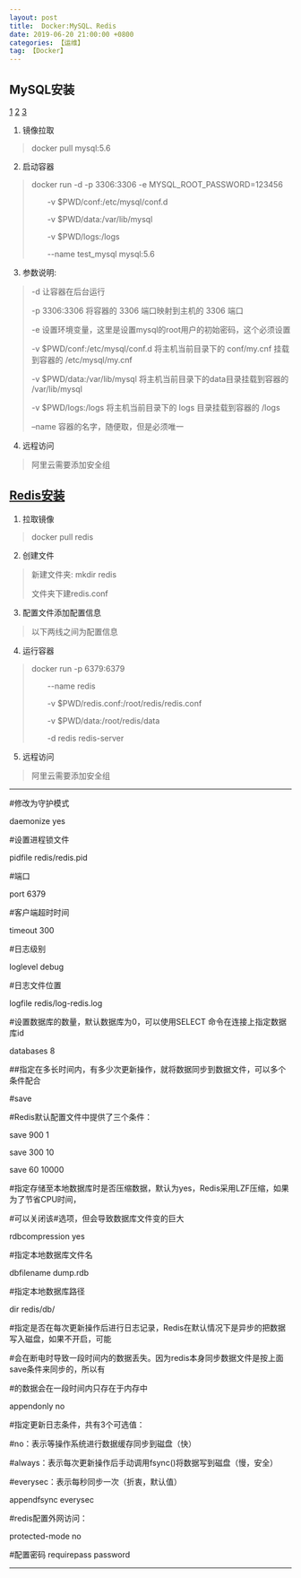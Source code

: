 ```yaml
---
layout: post
title:  Docker:MySQL、Redis
date: 2019-06-20 21:00:00 +0800
categories: 【运维】
tag: 【Docker】
---
```


## MySQL安装
[1](https://www.runoob.com/docker/docker-install-redis.html)
[2](https://www.jianshu.com/p/a21be1a99b49)
[3](https://www.cnblogs.com/2016024291-/p/9045548.html)

1. 镜像拉取
> docker pull mysql:5.6 

2. 启动容器
> docker run -d -p 3306:3306 -e MYSQL_ROOT_PASSWORD=123456 
>
> &emsp;&emsp;-v $PWD/conf:/etc/mysql/conf.d 
>
> &emsp;&emsp;-v $PWD/data:/var/lib/mysql 
>
> &emsp;&emsp;-v $PWD/logs:/logs 
>
> &emsp;&emsp;--name test_mysql mysql:5.6

3. 参数说明:
> -d 让容器在后台运行 
> 
> -p 3306:3306 将容器的 3306 端口映射到主机的 3306 端口
> 
> -e 设置环境变量，这里是设置mysql的root用户的初始密码，这个必须设置 
> 
> -v $PWD/conf:/etc/mysql/conf.d 将主机当前目录下的 conf/my.cnf 挂载到容器的 /etc/mysql/my.cnf
> 
> -v $PWD/data:/var/lib/mysql 
将主机当前目录下的data目录挂载到容器的 /var/lib/mysql 
> 
> -v $PWD/logs:/logs 将主机当前目录下的 logs 目录挂载到容器的 /logs
> 
> –name 容器的名字，随便取，但是必须唯一

4. 远程访问
> 阿里云需要添加安全组


## [Redis安装](https://www.runoob.com/docker/docker-install-redis.html)

1. 拉取镜像
> docker pull redis

2. 创建文件
> 新建文件夹: mkdir redis
>
> 文件夹下建redis.conf

3. 配置文件添加配置信息
> 以下两线之间为配置信息

4. 运行容器
> docker run -p 6379:6379 
>
> &emsp;&emsp;--name redis 
>
> &emsp;&emsp;-v $PWD/redis.conf:/root/redis/redis.conf 
>
> &emsp;&emsp;-v $PWD/data:/root/redis/data 
>
> &emsp;&emsp;-d redis redis-server

5. 远程访问
> 阿里云需要添加安全组

----

#修改为守护模式

daemonize yes

#设置进程锁文件

pidfile redis/redis.pid

#端口

port 6379

#客户端超时时间

timeout 300

#日志级别

loglevel debug

#日志文件位置

logfile redis/log-redis.log

#设置数据库的数量，默认数据库为0，可以使用SELECT <dbid>命令在连接上指定数据库id

databases 8

##指定在多长时间内，有多少次更新操作，就将数据同步到数据文件，可以多个条件配合

#save <seconds> <changes>

#Redis默认配置文件中提供了三个条件：

save 900 1

save 300 10

save 60 10000

#指定存储至本地数据库时是否压缩数据，默认为yes，Redis采用LZF压缩，如果为了节省CPU时间，

#可以关闭该#选项，但会导致数据库文件变的巨大

rdbcompression yes

#指定本地数据库文件名

dbfilename dump.rdb

#指定本地数据库路径

dir redis/db/

#指定是否在每次更新操作后进行日志记录，Redis在默认情况下是异步的把数据写入磁盘，如果不开启，可能

#会在断电时导致一段时间内的数据丢失。因为redis本身同步数据文件是按上面save条件来同步的，所以有

#的数据会在一段时间内只存在于内存中

appendonly no

#指定更新日志条件，共有3个可选值：

#no：表示等操作系统进行数据缓存同步到磁盘（快）

#always：表示每次更新操作后手动调用fsync()将数据写到磁盘（慢，安全）

#everysec：表示每秒同步一次（折衷，默认值）

appendfsync everysec

#redis配置外网访问：

protected-mode no

#配置密码
requirepass password


----



